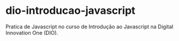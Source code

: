 # dio-introducao-javascript
Pratica de Javascript no curso de Introdução ao Javascript na Digital Innovation One (DIO).
